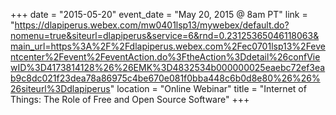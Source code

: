 +++
date = "2015-05-20"
event_date = "May 20, 2015 @ 8am PT"
link = "https://dlapiperus.webex.com/mw0401lsp13/mywebex/default.do?nomenu=true&siteurl=dlapiperus&service=6&rnd=0.23125365046118063&main_url=https%3A%2F%2Fdlapiperus.webex.com%2Fec0701lsp13%2Feventcenter%2Fevent%2FeventAction.do%3FtheAction%3Ddetail%26confViewID%3D4173814128%26%26EMK%3D4832534b000000025eaebc72ef3eab9c8dc021f23dea78a86975c4be670e081f0bba448c6b0d8e80%26%26%26siteurl%3Ddlapiperus"
location = "Online Webinar"
title = "Internet of Things: The Role of Free and Open Source Software"
+++

